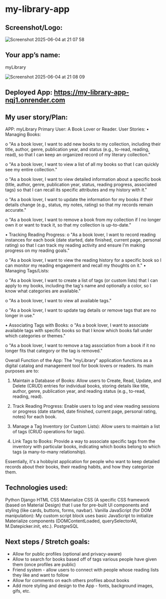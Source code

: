 # my-library-app


## Screenshot/Logo: 

![Screenshot 2025-06-04 at 21 07 58](https://github.com/user-attachments/assets/72a888af-7b19-470b-9fdf-b56d92e22c25)


## Your app’s name: 

myLibrary

![Screenshot 2025-06-04 at 21 08 09](https://github.com/user-attachments/assets/5d5e71ab-9036-4ac6-b2bb-0f42b05f5c8f)


## Deployed App: https://my-library-app-nqj1.onrender.com




## My user story/Plan:

APP: myLibrary
Primary User: A Book Lover or Reader.
User Stories:
•	Managing Books:

o	"As a book lover, I want to add new books to my collection, including their title, author, genre, publication year, and status (e.g., to-read, reading, read), so that I can keep an organized record of my literary collection."

o	"As a book lover, I want to view a list of all my books so that I can quickly see my entire collection."

o	"As a book lover, I want to view detailed information about a specific book (title, author, genre, publication year, status, reading progress, associated tags) so that I can recall its specific attributes and my history with it."

o	"As a book lover, I want to update the information for my books if their details change (e.g., status, my notes, rating) so that my records remain accurate."

o	"As a book lover, I want to remove a book from my collection if I no longer own it or want to track it, so that my collection is up-to-date."

•	Tracking Reading Progress:
o	"As a book lover, I want to record reading instances for each book (date started, date finished, current page, personal rating) so that I can track my reading activity and ensure I'm making progress on my reading goals."

o	"As a book lover, I want to view the reading history for a specific book so I can monitor my reading engagement and recall my thoughts on it."
•	Managing Tags/Lists:

o	"As a book lover, I want to create a list of tags (or custom lists) that I can apply to my books, including the tag's name and optionally a color, so I know what categories are available."

o	"As a book lover, I want to view all available tags."

o	"As a book lover, I want to update tag details or remove tags that are no longer in use."

•	Associating Tags with Books:
o	"As a book lover, I want to associate available tags with specific books so that I know which books fall under which categories or themes."

o	"As a book lover, I want to remove a tag association from a book if it no longer fits that category or the tag is removed."
 
Overall Function of the App:
The "myLibrary" application functions as a digital catalog and management tool for book lovers or readers.
Its main purposes are to:

1.	Maintain a Database of Books: Allow users to Create, Read, Update, and Delete (CRUD) entries for individual books, storing details like title, author, genre, publication year, and reading status (e.g., to-read, reading, read).

2.	Track Reading Progress: Enable users to log and view reading sessions or progress (date started, date finished, current page, personal rating, notes) for each book.

3.	Manage a Tag Inventory (or Custom Lists): Allow users to maintain a list of tags (CRUD operations for tags).

4.	Link Tags to Books: Provide a way to associate specific tags from the inventory with particular books, indicating which books belong to which tags (a many-to-many relationship).

Essentially, it's a hobbyist application for people who want to keep detailed records about their books, their reading habits, and how they categorize them.

## Technologies used: 

Python
Django
HTML
CSS
Materialize CSS (A specific CSS framework (based on Material Design) that I use for pre-built UI components and styling (like cards, buttons, forms, navbar).
Vanilla JavaScript (for DOM manipulation): My custom script block uses basic JavaScript to initialize Materialize components (DOMContentLoaded, querySelectorAll, M.Datepicker.init, etc.).
PostgreSQL


## Next steps / Stretch goals:


- Allow for public profiles (optional and privacy-aware)
- Allow to search for books based off of tags various people have given them (once profiles are public)
- Friend system - allow users to connect with people whose reading lists they like and want to follow
- Allow for comments on each others profiles about books
- Add more styling and design to the App - fonts, background images, gifs, etc. 



















